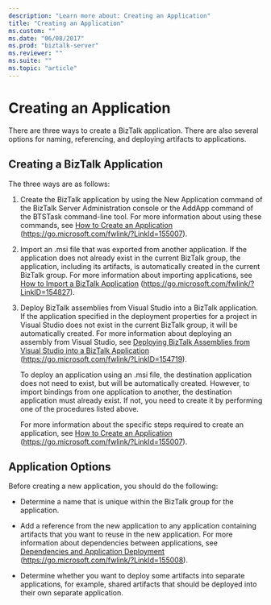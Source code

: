 ```yaml
---
description: "Learn more about: Creating an Application"
title: "Creating an Application"
ms.custom: ""
ms.date: "06/08/2017"
ms.prod: "biztalk-server"
ms.reviewer: ""
ms.suite: ""
ms.topic: "article"
---
```

# Creating an Application
There are three ways to create a BizTalk application. There are also several options for naming, referencing, and deploying artifacts to applications.

## Creating a BizTalk Application
 The three ways are as follows:

1. Create the BizTalk application by using the New Application command of the BizTalk Server Administration console or the AddApp command of the BTSTask command-line tool. For more information about using these commands, see [How to Create an Application](../core/how-to-create-an-application.md) (https://go.microsoft.com/fwlink/?LinkId=155007).

2. Import an .msi file that was exported from another application. If the application does not already exist in the current BizTalk group, the application, including its artifacts, is automatically created in the current BizTalk group. For more information about importing applications, see [How to Import a BizTalk Application](../core/how-to-import-a-biztalk-application.md) (https://go.microsoft.com/fwlink/?LinkID=154827).

3. Deploy BizTalk assemblies from Visual Studio into a BizTalk application. If the application specified in the deployment properties for a project in Visual Studio does not exist in the current BizTalk group, it will be automatically created. For more information about deploying an assembly from Visual Studio, see [Deploying BizTalk Assemblies from Visual Studio into a BizTalk Application](../core/deploying-biztalk-assemblies-from-visual-studio-into-a-biztalk-application.md) (https://go.microsoft.com/fwlink/?LinkID=154719).

   To deploy an application using an .msi file, the destination application does not need to exist, but will be automatically created. However, to import bindings from one application to another, the destination application must already exist. If not, you need to create it by performing one of the procedures listed above.

   For more information about the specific steps required to create an application, see [How to Create an Application](../core/how-to-create-an-application.md) (https://go.microsoft.com/fwlink/?LinkId=155007).

## Application Options
 Before creating a new application, you should do the following:

-   Determine a name that is unique within the BizTalk group for the application.

-   Add a reference from the new application to any application containing artifacts that you want to reuse in the new application. For more information about dependencies between applications, see [Dependencies and Application Deployment](../core/dependencies-and-application-deployment.md) (https://go.microsoft.com/fwlink/?LinkId=155008).

-   Determine whether you want to deploy some artifacts into separate applications, for example, shared artifacts that should be deployed into their own separate application.